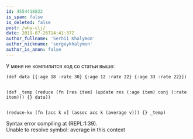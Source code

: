 ```yaml
---
id: 4554418822
is_spam: false
is_deleted: false
post: /why-clj/
date: 2019-07-26T14:41:37Z
author_fullname: 'Serhii Khalymon'
author_nickname: 'sergeykhalymon'
author_is_anon: false
---
```


<p>У меня не компилится код со статьи выше:</p><p><code>(def data [{:age 18 :rate 30} {:age 12 :rate 22} {:age 33 :rate 22}])<br><br><br>(def _temp (reduce (fn [res item] (update res (:age item) conj (:rate item))) {} data))<br><br><br>(reduce-kv (fn [acc k v] (assoc acc k (average v))) {} _temp)</code></p><p>Syntax error compiling at (REPL:1:39).<br>Unable to resolve symbol: average in this context</p>
